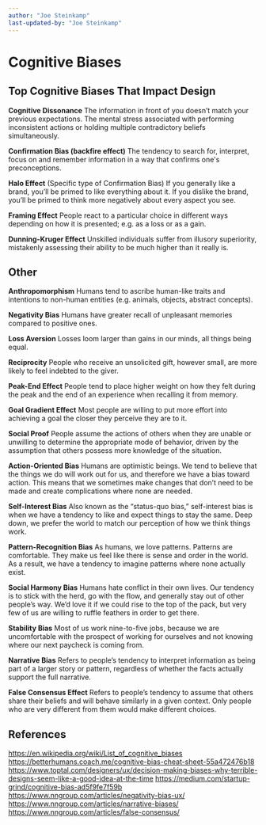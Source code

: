 ```yaml
---
author: "Joe Steinkamp"
last-updated-by: "Joe Steinkamp"
---
```


# Cognitive Biases


## Top Cognitive Biases That Impact Design

**Cognitive Dissonance**
The information in front of you doesn’t match your previous expectations. The mental stress associated with performing inconsistent actions or holding multiple contradictory beliefs simultaneously.

**Confirmation Bias (backfire effect)**
The tendency to search for, interpret, focus on and remember information in a way that confirms one's preconceptions.

**Halo Effect**
(Specific type of Confirmation Bias) If you generally like a brand, you’ll be primed to like everything about it. If you dislike the brand, you’ll be primed to think more negatively about every aspect you see.

**Framing Effect**
People react to a particular choice in different ways depending on how it is presented; e.g. as a loss or as a gain.

**Dunning-Kruger Effect**
Unskilled individuals suffer from illusory superiority, mistakenly assessing their ability to be much higher than it really is.




## Other

**Anthropomorphism**
Humans tend to ascribe human-like traits and intentions to non-human entities (e.g. animals, objects, abstract concepts).

**Negativity Bias**
Humans have greater recall of unpleasant memories compared to positive ones.

**Loss Aversion**
Losses loom larger than gains in our minds, all things being equal.

**Reciprocity**
People who receive an unsolicited gift, however small, are more likely to feel indebted to the giver.

**Peak-End Effect**
People tend to place higher weight on how they felt during the peak and the end of an experience when recalling it from memory.

**Goal Gradient Effect**
Most people are willing to put more effort into achieving a goal the closer they perceive they are to it.

**Social Proof**
People assume the actions of others when they are unable or unwilling to determine the appropriate mode of behavior, driven by the assumption that others possess more knowledge of the situation.

**Action-Oriented Bias**
Humans are optimistic beings. We tend to believe that the things we do will work out for us, and therefore we have a bias toward action. This means that we sometimes make changes that don’t need to be made and create complications where none are needed.

**Self-Interest Bias**
Also known as the “status-quo bias,” self-interest bias is when we have a tendency to like and expect things to stay the same. Deep down, we prefer the world to match our perception of how we think things work.

**Pattern-Recognition Bias**
As humans, we love patterns. Patterns are comfortable. They make us feel like there is sense and order in the world. As a result, we have a tendency to imagine patterns where none actually exist.

**Social Harmony Bias**
Humans hate conflict in their own lives. Our tendency is to stick with the herd, go with the flow, and generally stay out of other people’s way. We’d love it if we could rise to the top of the pack, but very few of us are willing to ruffle feathers in order to get there.

**Stability Bias**
Most of us work nine-to-five jobs, because we are uncomfortable with the prospect of working for ourselves and not knowing where our next paycheck is coming from.

**Narrative Bias**
Refers to people’s tendency to interpret information as being part of a larger story or pattern, regardless of whether the facts actually support the full narrative.

**False Consensus Effect**
Refers to people’s tendency to assume that others share their beliefs and will behave similarly in a given context. Only people who are very different from them would make different choices.


## References
https://en.wikipedia.org/wiki/List_of_cognitive_biases
https://betterhumans.coach.me/cognitive-bias-cheat-sheet-55a472476b18
https://www.toptal.com/designers/ux/decision-making-biases-why-terrible-designs-seem-like-a-good-idea-at-the-time
https://medium.com/startup-grind/cognitive-bias-ad5f9fe7f59b
https://www.nngroup.com/articles/negativity-bias-ux/
https://www.nngroup.com/articles/narrative-biases/
https://www.nngroup.com/articles/false-consensus/